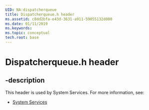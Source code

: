```yaml
---
UID: NA:dispatcherqueue
title: Dispatcherqueue.h header
ms.assetid: c8dd2bfa-e43d-3631-a911-59055132d000
ms.date: 01/11/2019
ms.keywords: 
ms.topic: conceptual
tech.root: base
---
```


# Dispatcherqueue.h header


## -description


This header is used by System Services. For more information, see:

- [System Services](../_base/index.md)

